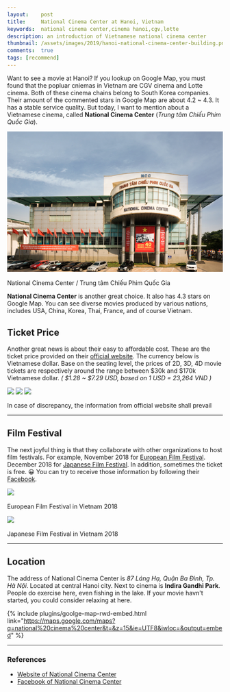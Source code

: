 ```yaml
---
layout:    post
title:     National Cinema Center at Hanoi, Vietnam
keywords:  national cinema center,cinema hanoi,cgv,lotte
description: an introduction of Vietnamese national cinema center
thumbnail: /assets/images/2019/hanoi-national-cinema-center-building.png
comments:  true
tags: [recommend]
---
```


Want to see a movie at Hanoi? If you lookup on Google Map, you must found that the popluar cniemas in Vietnam are CGV cinema and Lotte cinema. Both of these cinema chains belong to South Korea companies. Their amount of the commented stars in Google Map are about 4.2 ~ 4.3. It has a stable service quality. But today, I want to mention about a Vietnamese cinema, called **National Cinema Center** (*Trung tâm Chiếu Phim Quốc Gia*).

![National Cinema Center at Hanoi](/assets/images/2019/hanoi-national-cinema-center-building.png)

<figcaption>National Cinema Center / Trung tâm Chiếu Phim Quốc Gia</figcaption>

**National Cinema Center** is another great choice. It also has 4.3 stars on Google Map. You can see diverse movies produced by various nations, includes USA, China, Korea, Thai, France, and of course Vietnam.

## Ticket Price

Another great news is about their easy to affordable cost. These are the ticket price provided on their <a href="https://chieuphimquocgia.com.vn/t/giave" target="_blank" rel="nofollow">official website</a>. The currency below is Vietnamese dollar. Base on the seating level, the prices of 2D, 3D, 4D movie tickets are respectively around the range between $30k and $170k Vietnamese dollar. *( $1.28 ~ $7.29 USD, based on 1 USD = 23,264 VND )*

![](https://chieuphimquocgia.com.vn/Content/Images/uploaded/Gia%20ve%202018/thay%20gi%C3%A1%20sau%2022h30.jpg)
![](https://chieuphimquocgia.com.vn/Content/Images/uploaded/Giave2017chuan/3D%20done%202.jpg)
![](https://chieuphimquocgia.com.vn/Content/Images/uploaded/Giave2017chuan/4D1.jpg)

<figcaption>In case of discrepancy, the information from official website shall prevail</figcaption>

---

## Film Festival

The next joyful thing is that they collaborate with other organizations to host film festivals. For example, November 2018 for <a href="https://chieuphimquocgia.com.vn/lien-hoan-phim-chau-au-2018" target="_blank" rel="nofollow">European Film Festival</a>. December 2018 for <a href="https://chieuphimquocgia.com.vn/lien-hoan-phim-nhat-ban-2018-tai-viet-nam-2710-1111" target="_blank" rel="nofollow">Japanese Film Festival</a>. In addition, sometimes the ticket is free. 😀 You can try to receive those information by following their <a href="https://www.facebook.com/chieuphimquocgiavn/" target="_blank" rel="nofollow">Facebook</a>.

![](https://chieuphimquocgia.com.vn/Content/Images/uploaded/2018/Sneakshow/lhpca.jpeg)
<figcaption>European Film Festival in Vietnam 2018</figcaption>

![](https://chieuphimquocgia.com.vn/Content/Images/uploaded/2018/LHP%20Tuan%20phim/01%20HN%20FB.jpg)
<figcaption>Japanese Film Festival in Vietnam 2018</figcaption>

---

## Location

The address of National Cinema Center is *87 Láng Hạ, Quận Ba Đình, Tp. Hà Nội*. Located at central Hanoi city. Next to cinema is **Indira Gandhi Park**. People do exercise here, even fishing in the lake. If your movie havn't started, you could consider relaxing at here.

{% include plugins/goolge-map-rwd-embed.html link="https://maps.google.com/maps?q=national%20cinema%20center&t=&z=15&ie=UTF8&iwloc=&output=embed" %}

---

### References

* <a href="https://chieuphimquocgia.com.vn/" target="_blank" rel="nofollow">Website of National Cinema Center</a>
* <a href="https://www.facebook.com/chieuphimquocgiavn/" target="_blank" rel="nofollow">Facebook of National Cinema Center</a>